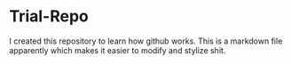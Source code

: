 # Trial-Repo

I created this repository to learn how github works. 
This is a markdown file apparently which makes it easier to modify and stylize shit.

